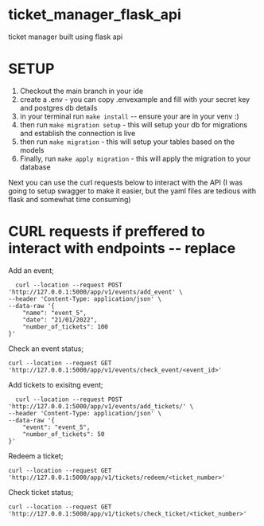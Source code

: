 # ticket_manager_flask_api
ticket manager built using flask api

# SETUP
1. Checkout the main branch in your ide
2. create a .env - you can copy .envexample and fill with your secret key and postgres db details
3. in your terminal run `make install` -- ensure your are in your venv :)
4. then run `make migration setup` - this will setup your db for migrations and establish the connection is live
5. then run `make migration` - this will setup your tables based on the models
6. Finally, run `make apply migration` - this will apply the migration to your database

Next you can use the curl requests below to interact with the API (I was going to setup swagger to make it easier, but the yaml files are tedious with flask and somewhat time consuming)


# CURL requests if preffered to interact with endpoints -- replace <something here>

Add an event;
  
```
  curl --location --request POST 'http://127.0.0.1:5000/app/v1/events/add_event' \
--header 'Content-Type: application/json' \
--data-raw '{
    "name": "event_5",
    "date": "21/01/2022",
    "number_of_tickets": 100
}'
  ```

Check an event status;


```
curl --location --request GET 'http://127.0.0.1:5000/app/v1/events/check_event/<event_id>'
```
  
Add tickets to exisitng event;

```
  curl --location --request POST 'http://127.0.0.1:5000/app/v1/events/add_tickets/' \
--header 'Content-Type: application/json' \
--data-raw '{
    "event": "event_5",
    "number_of_tickets": 50
}'
  ```

Redeem a ticket;
```
curl --location --request GET 'http://127.0.0.1:5000/app/v1/tickets/redeem/<ticket_number>'
```

Check ticket status;


```
curl --location --request GET 'http://127.0.0.1:5000/app/v1/tickets/check_ticket/<ticket_number>'
```
